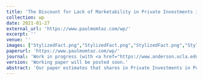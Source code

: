 ```yaml
---
title: 'The Discount for Lack of Marketability in Private Investments in Public Equity'
collection: wp
date: 2021-01-27
external_url: 'https://www.paulmomtaz.com/wp/'
excerpt: ''
venue: ''
images: ["StylizedFact.png","StylizedFact.png","StylizedFact.png","StylizedFact.png","StylizedFact.png"]
paperurl: 'https://www.paulmomtaz.com/wp/'
journal: 'Work in progress (with <a href="https://www.anderson.ucla.edu/faculty-and-research/finance/faculty/bernardo">A. Bernardo</a>, <a href="https://www.anderson.ucla.edu/faculty-and-research/finance/faculty/welch">I. Welch</a>)'
version: 'Working paper will be posted soon.'
abstract: 'Our paper estimates that shares in Private Investments in Public Equity (PIPEs) offered a discount of 3-4% for each year during which these shares could not be resold.  Our estimates make use of the duration of the resale restriction and information about the effects of a regulatory change.  In 2008, the SEC amended Rule~144 to shorten the default statutory holding period.  Our estimates are smaller than previous estimates and robust to various controls and endogeneity concerns.  The discount can be twice as large in offerings in which marketability is a greater concern.'
---
```

